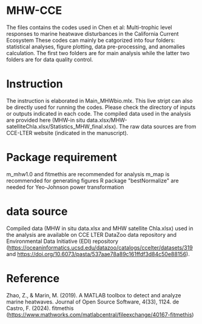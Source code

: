 # MHW-CCE
The files contains the codes used in Chen et al: Multi-trophic level responses to marine heatwave disturbances in the California Current Ecosystem
These codes can mainly be catgorized into four folders: statistical analyses, figure plotting, data pre-processing, and anomalies calculation. The first two folders are for main analysis while the latter two folders are for data quality control.  

# Instruction
The instruction is elaborated in Main_MHWbio.mlx. This live stript can also be directly used for running the codes. Please check the directory of inputs or outputs indicated in each code.
The compiled data used in the analysis are provided here (MHW-in situ data.xlsx/MHW-satelliteChla.xlsx/Statistics_MHW_final.xlsx). The raw data sources are from CCE-LTER website (indicated in the manuscript).

# Package requirement
m_mhw1.0 and fitmethis are recommended for analysis
m_map is recommended for generating figures
R package "bestNormalize" are needed for Yeo-Johnson power transformation

# data source
Compiled data (MHW in situ data.xlsx and MHW satellite Chla.xlsx) used in the analysis are available on CCE LTER DataZoo data repository and Environmental Data Initiative (EDI) repository (https://oceaninformatics.ucsd.edu/datazoo/catalogs/ccelter/datasets/319 and https://doi.org/10.6073/pasta/537aae78a89c161ffdf3d84c50e88156).

# Reference
Zhao, Z., & Marin, M. (2019). A MATLAB toolbox to detect and analyze marine heatwaves. Journal of Open Source Software, 4(33), 1124.
de Castro, F. (2024). fitmethis (https://www.mathworks.com/matlabcentral/fileexchange/40167-fitmethis)
